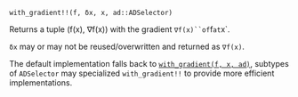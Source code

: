 ```
with_gradient!!(f, δx, x, ad::ADSelector)
```

Returns a tuple (f(x), ∇f(x)) with the gradient `∇f(x)``of`f`at`x`.

`δx` may or may not be reused/overwritten and returned as `∇f(x)`.

The default implementation falls back to [`with_gradient(f, x, ad)`](@ref), subtypes of `ADSelector` may specialized `with_gradient!!` to provide more efficient implementations.
